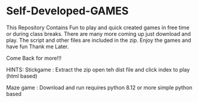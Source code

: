 # Self-Developed-GAMES
This Repository Contains Fun to play and quick created games in free time or during class breaks. There are many more coming up just download and play.
The script and other files are included in the zip. Enjoy the games and have fun Thank me Later.

Come Back for more!!!

HINTS:
Stickgame : Extract the zip open teh dist file and click index to play (html based)





Maze game : Download and run requires python 8.12 or more  simple python based
